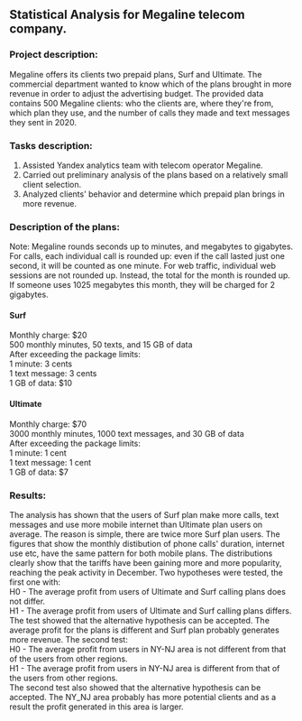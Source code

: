 ## Statistical Analysis for Megaline telecom company.

### Project description:
Megaline offers its clients two prepaid plans, Surf and Ultimate. The commercial department wanted to know which of the plans brought in more revenue in order to adjust the advertising budget. The provided data contains 500 Megaline clients: who the clients are, where they're from, which plan they use, and the number of calls they made and text messages they sent in 2020.

### Tasks description:
1. Assisted Yandex analytics team with telecom operator Megaline.
2. Carried out preliminary analysis of the plans based on a relatively small client selection.
3. Analyzed clients' behavior and determine which prepaid plan brings in more revenue.


### Description of the plans:
Note: Megaline rounds seconds up to minutes, and megabytes to gigabytes. For calls, each individual call is rounded up: even if the call lasted just one second, it will be counted as one minute. For web traffic, individual web sessions are not rounded up. Instead, the total for the month is rounded up. If someone uses 1025 megabytes this month, they will be charged for 2 gigabytes.
#### Surf
Monthly charge: $20<br>
500 monthly minutes, 50 texts, and 15 GB of data<br>
After exceeding the package limits:<br>
1 minute: 3 cents<br>
1 text message: 3 cents<br>
1 GB of data: $10<br>
#### Ultimate
Monthly charge: $70<br>
3000 monthly minutes, 1000 text messages, and 30 GB of data<br>
After exceeding the package limits:<br>
1 minute: 1 cent<br>
1 text message: 1 cent<br>
1 GB of data: $7<br>


### Results:
The analysis has shown that the users of Surf plan make more calls, text messages and use more mobile internet than Ultimate plan users on average. The reason is simple, there are twice more Surf plan users. The figures that show the monthly distibution of phone calls' duration, internet use etc, have the same pattern for both mobile plans. The distributions clearly show that the tariffs have been gaining more and more popularity, reaching the peak activity in December. Two hypotheses were tested, the first one with:<br>
H0 - The average profit from users of Ultimate and Surf calling plans does not differ.<br>
H1 - The average profit from users of Ultimate and Surf calling plans differs.<br>
The test showed that the alternative hypothesis can be accepted. The average profit for the plans is different and Surf plan probably generates more revenue. 
The second test:<br>
H0 - The average profit from users in NY-NJ area is not different from that of the users from other regions.<br>
H1 - The average profit from users in NY-NJ area is different from that of the users from other regions.<br>
The second test also showed that the alternative hypothesis can be accepted. The NY_NJ area probably has more potential clients and as a result the profit generated in this area is larger.
   
